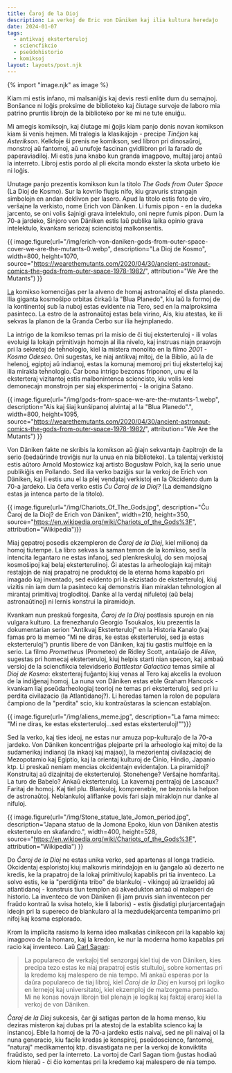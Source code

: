 ```yaml
---
title: Ĉaroj de la Dioj
description: La verkoj de Eric von Däniken kaj ilia kultura heredaĵo
date: 2024-01-07
tags:
  - antikvaj eksterteruloj
  - sciencfikcio
  - pseŭdohistorio
  - komiksoj
layout: layouts/post.njk
---
```

{% import "image.njk" as image %}

Kiam mi estis infano, mi malsaniĝis kaj devis resti enlite dum du semajnoj. Bonŝance ni loĝis proksime de biblioteko kaj ĉiutage survoje de laboro mia patrino pruntis librojn de la biblioteko por ke mi ne tute enuiĝu.

Mi amegis komiksojn, kaj ĉiutage mi ĝojis kiam panjo donis novan komikson kiam ŝi venis hejmen. Mi tralegis la klasikaĵojn - precipe _Tinĉjon_ kaj _Asterikson_. Kelkfoje ŝi prenis ne komikson, sed libron pri dinosaŭroj, monstroj aŭ fantomoj, aŭ unufoje fascinan gvidlibron pri la farado de paperaviadiloj. Mi estis juna knabo kun granda imagpovo, multaj jaroj antaŭ la interreto. Libroj estis pordo al pli ekcita mondo ekster la skota urbeto kie ni loĝis.

Unutage panjo prezentis komikson kun la titolo _The Gods from Outer Space_ (La Dioj de Kosmo). Sur la kovrilo flugis nifo, kiu gravuris strangajn simbolojn en andan deklivon per lasero. Apud la titolo estis foto de viro, verŝajne la verkisto, nome Erich von Däniken. Li fumis pipon - en la dudeka jarcento, se oni volis ŝajnigi grava intelektulo, oni nepre fumis pipon. Dum la 70-a jardeko, Sinjoro von Däniken estis laŭ publika laika opinio grava intelektulo, kvankam seriozaj sciencistoj malkonsentis.

{{ image.figure(url="/img/erich-von-daniken-gods-from-outer-space-cover-we-are-the-mutants-0.webp", description="La Dioj de Kosmo", width=800, height=1070, source="https://wearethemutants.com/2020/04/30/ancient-astronaut-comics-the-gods-from-outer-space-1978-1982/", attribution="We Are the Mutants") }}

[La](La) komikso komenciĝas per la alveno de homaj astronaŭtoj el dista planedo. Ilia giganta kosmoŝipo orbitas ĉirkaŭ la "Blua Planedo", kiu laŭ la formoj de la kontinentoj sub la nuboj estas evidente nia Tero, sed en la malproksima pasinteco. La estro de la astronaŭtoj estas bela virino, Ais, kiu atestas, ke ili sekvas la planon de la Granda Cerbo sur ilia hejmplanedo.

La intrigo de la komikso temas pri la misio de ĉi tiuj eksterteruloj - ili volas evoluigi la lokajn primitivajn homojn al ilia nivelo, kaj instruas niajn praavojn pri la sekretoj de teĥnologio, kiel la mistera monolito en la filmo _2001 - Kosma Odeseo_. Oni sugestas, ke niaj antikvaj mitoj, de la Biblio, aŭ la de helenoj, egiptoj aŭ indianoj, estas la komunaj memoroj pri tiuj eksterteloj kaj ilia mirakla teĥnologio. Ĉar bona intrigo bezonas friponon, unu el la eksterteraj vizitantoj estis malbonintenca sciencisto, kiu volis krei demonecajn monstrojn per siaj eksperimentoj - la origina Satano.

{{ image.figure(url="/img/gods-from-space-we-are-the-mutants-1.webp", description="Ais kaj ŝiaj kunŝipanoj alvintaj al la \"Blua Planedo\".", width=800, height=1095, source="https://wearethemutants.com/2020/04/30/ancient-astronaut-comics-the-gods-from-outer-space-1978-1982/", attribution="We Are the Mutants") }}

Von Däniken fakte ne skribis la komikson aŭ ĝiajn sekvantajn ĉapitrojn de la serio (bedaŭrinde troviĝis nur la unua en nia biblioteko). La talentaj verkistoj estis aŭtoro Arnold Mostowicz kaj artisto Bogusław Polch, kaj la serio unue publikiĝis en Pollando. Sed ilia verko baziĝis sur la verkoj de Erich von Däniken, kaj li estis unu el la plej vendataj verkistoj en la Okcidento dum la 70-a jardeko. Lia ĉefa verko estis _Ĉu Ĉaroj de la Dioj?_ (La demandsigno estas ja intenca parto de la titolo).

{{ image.figure(url="/img/Chariots_Of_The_Gods.jpg", description="Ĉu Ĉaroj de la Dioj? de Erich von Däniken", width=210, height=350, source="https://en.wikipedia.org/wiki/Chariots_of_the_Gods%3F", attribution="Wikipedia")}}

Miaj gepatroj posedis ekzempleron de _Ĉaroj de la Dioj_, kiel milionoj da homoj tiutempe. La libro sekvas la saman temon de la komikso, sed la intencita legantaro ne estas infanoj, sed plenkreskuloj, do sen mojosaj kosmoŝipoj kaj belaj eksterterulinoj. Ĝi atestas la arĥeologiajn kaj mitajn restaĵojn de niaj prapatroj ne produktoj de la eterna homa kapablo pri imagado kaj inventado, sed evidento pri la ekzistado de eksterteruloj, kiuj vizitis nin iam dum la pasinteco kaj demonstris ilian miraklan teĥnologion al mirantaj primitivaj trogloditoj. Danke al la verdaj nifuletoj (aŭ belaj astronaŭtinoj) ni lernis konstrui la piramidojn.

Kvankam nun preskaŭ forgesita, _Ĉaroj de la Dioj_ postlasis spurojn en nia vulgara kulturo. La frenezharulo Georgio Tsoukalos, kiu prezentis la dokumentarian serion "Antikvaj Eksterteruloj" en la Historia Kanalo (kaj famas pro la memeo "Mi ne diras, ke estas eksterteruloj, sed ja estas eksterteruloj") pruntis libere de von Däniken, kaj tiu gastis multfoje en la serio. La filmo _Prometheus_ (Prometeo) de Ridley Scott, antaŭaĵo de _Alien_, sugestas pri homecaj eksterteruloj, kiuj helpis starti nian specon, kaj ambaŭ versioj de la sciencfikcia televidserio _Battlestar Galactica_ temas simile al _Dioj de Kosmo_: eksterteraj fuĝantoj kiuj venas al Tero kaj akcelis la evoluon de la indiĝenaj homoj. La nuna von Däniken estas eble Graham Hancock - kvankam liaj pseŭdarĥeologiaj teorioj ne temas pri eksterteruloj, sed pri iu perdita civilazacio (la Atlantidanoj?). Li heredas tamen la rolon de populara ĉampiono de la "perdita" scio, kiu kontraŭstaras la sciencan establaĵon.

{{ image.figure(url="/img/aliens_meme.jpg", description="La fama mimeo: \"Mi ne diras, ke estas eksterteruloj...sed estas eksterteruloj!\"")}}

Sed la verko, kaj ties ideoj, ne estas nur amuza pop-kulturaĵo de la 70-a jardeko. Von Däniken koncentriĝas plejparte pri la arĥeologio kaj mitoj de la sudamerikaj indianoj (la inkaoj kaj majaoj), la mezorientaj civilazacioj de Mezopotamio kaj Egiptio, kaj la orientaj kulturoj de Ĉinio, Hindio, Japanio ktp. Li preskaŭ neniam mencias okcidentajn evidentaĵon. La piramidoj? Konstruitaj aŭ dizajnitaj de eksterteruloj. Stonehenge? Verŝajne homfaritaj. La turo de Babelo? Ankaŭ eksterteruloj. La kavernaj pentraĵoj de Lascaux? Faritaj de homoj. Kaj tiel plu. Blankuloj, kompreneble, ne bezonis la helpon de astronaŭtoj. Neblankuloj aliflanke povis fari siajn miraklojn nur danke al nifuloj.

{{ image.figure(url="/img/Stone_statue_late_Jomon_period.jpg", description="Japana statuo de la Jomona Epoko, kiun von Däniken atestis eksterterulo en skafandro.", width=400, height=528, source="https://en.wikipedia.org/wiki/Chariots_of_the_Gods%3F", attribution="Wikipedia") }}

Do _Ĉaroj de la Dioj_ ne estas unika verko, sed apartenas al longa tradicio. Okcidentaj esploristoj kiuj malkovris mirindaĵojn en iu ĝangalo aŭ dezerto ne kredis, ke la prapatroj de la lokaj primitivuloj kapablis pri tia inventeco. La solvo estis, ke ia "perdiĝinta tribo" de blankuloj - vikingoj aŭ izraelidoj aŭ atlantidanoj - konstruis tiun templon aŭ akvedukton antaŭ ol malaperi de historio. La inventeco de von Däniken (li jam pruvis sian inventecon per fraŭdo kontraŭ la svisa hotelo, kie li laboris) - estis ĝisdatigi plurjarcentaĝajn ideojn pri la supereco de blankularo al la mezdudekjarcenta tempanimo pri nifoj kaj kosma esplorado.

Krom la implicita rasismo la kerna ideo malkaŝas cinikecon pri la kapablo kaj imagpovo de la homaro, kaj la kredon, ke nur la moderna homo kapablas pri racio kaj inventeco. Laŭ [Carl Sagan](https://eo.wikipedia.org/wiki/Carl_Sagan):

> La populareco de verkaĵoj tiel senzorgaj kiel tiuj de von Däniken, kies precipa tezo estas ke niaj prapatroj estis stultuloj, sobre komentas pri la kredemo kaj malespero de nia tempo. Mi ankaŭ esperas por la daŭra populareco de tiaj libroj, kiel _Ĉaroj de la Dioj_ en kursoj pri logiko en lernejoj kaj universitatoj, kiel ekzemploj de malzorgema pensado. Mi ne konas novajn librojn tiel plenajn je logikaj kaj faktaj eraroj kiel la verkoj de von Däniken.

_Ĉaroj de la Dioj_ sukcesis, ĉar ĝi satigas parton de la homa menso, kiu deziras misteron kaj dubas pri la atestoj de la establita scienco kaj la instancoj. Eble la homoj de la 70-a jardeko estis naivaj, sed ne pli naivaj ol la nuna generacio, kiu facile kredas je konspiroj, pseŭdoscienco, fantomoj, "naturaj" medikamentoj ktp. disvastigata ne per la verkoj de konviktita fraŭdisto, sed per la interreto. La vortoj de Carl Sagan tiom ĝustas hodiaŭ kiom hieraŭ - ĉi ĉio komentas pri la kredemo kaj malespero de nia tempo.
